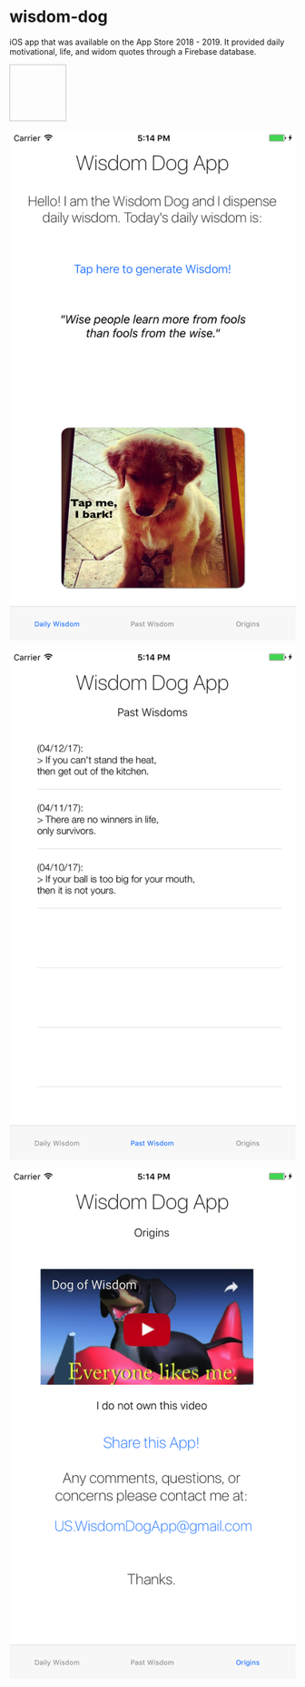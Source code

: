# wisdom-dog
iOS app that was available on the App Store 2018 - 2019. It provided daily motivational, life, and widom quotes through a Firebase database.


<img scr="images/main.png" width="100" height="100">

![](images/main.png)

![](images/data.png)

![](images/origins.png)